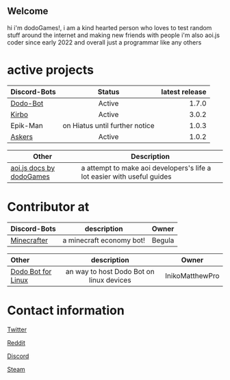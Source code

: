 ## Welcome 

hi i'm dodoGames!, i am a kind hearted person who loves to test random stuff around the internet and making new friends with people
i'm also aoi.js coder since early 2022 and overall just a programmar like any others



# active projects


| Discord-Bots | Status | latest release |
| :---         |     :---:      |          ---: |
| [Dodo-Bot](https://github.com/DodoGames7/Dodo-Bot)   | Active     | 1.7.0    |
| [Kirbo](https://github.com/DodoGames7/Kirbo)     | Active       | 3.0.2      |
| Epik-Man   | on Hiatus until further notice | 1.0.3 |
| [Askers](https://github.com/DodoGames7/Askers)      | Active | 1.0.2 |


| Other | Description |
| --- | --- |
| [aoi.js docs by dodoGames](https://github.com/DodoGames7/aoi.js-docs-by-dodoGames) | a attempt to make aoi developers's life a lot easier with useful guides |



# Contributor at 

| Discord-Bots | description | Owner
| :---         |     :---:  | --- |
| [Minecrafter](https://discord.com/oauth2/authorize?client_id=1001857256805109852&scope=bot%20applications.commands&permissions=355392) | a minecraft economy bot! | Begula |

| Other | description | Owner
| :---         |     :---:  | --- |
| [Dodo Bot for Linux](https://github.com/InikoMatthewPro/discord-dodobot-on-linux) | an way to host Dodo Bot on linux devices | InikoMatthewPro |



# Contact information

[Twitter](https://twitter.com/dodoGames14)



[Reddit](https://www.reddit.com/user/dodoGames7) 



[Discord](https://discord.gg/pFwKjAaZvj)



[Steam](https://steamcommunity.com/id/dodoGames7/)




